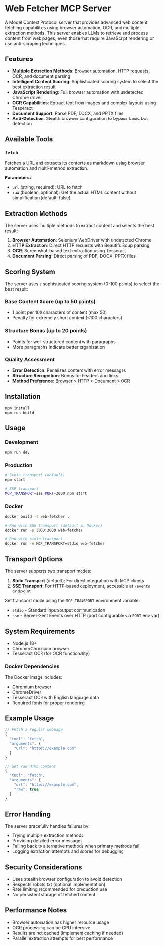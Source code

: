 # Web Fetcher MCP Server

A Model Context Protocol server that provides advanced web content fetching capabilities using browser automation, OCR, and multiple extraction methods. This server enables LLMs to retrieve and process content from web pages, even those that require JavaScript rendering or use anti-scraping techniques.

## Features

- **Multiple Extraction Methods**: Browser automation, HTTP requests, OCR, and document parsing
- **Intelligent Content Scoring**: Sophisticated scoring system to select the best extraction result
- **JavaScript Rendering**: Full browser automation with undetected Chrome driver
- **OCR Capabilities**: Extract text from images and complex layouts using Tesseract
- **Document Support**: Parse PDF, DOCX, and PPTX files
- **Anti-Detection**: Stealth browser configuration to bypass basic bot detection

## Available Tools

### `fetch`
Fetches a URL and extracts its contents as markdown using browser automation and multi-method extraction.

**Parameters:**
- `url` (string, required): URL to fetch
- `raw` (boolean, optional): Get the actual HTML content without simplification (default: false)

## Extraction Methods

The server uses multiple methods to extract content and selects the best result:

1. **Browser Automation**: Selenium WebDriver with undetected Chrome
2. **HTTP Extraction**: Direct HTTP requests with BeautifulSoup parsing
3. **OCR**: Screenshot-based text extraction using Tesseract
4. **Document Parsing**: Direct parsing of PDF, DOCX, PPTX files

## Scoring System

The server uses a sophisticated scoring system (0-100 points) to select the best result:

### Base Content Score (up to 50 points)
- 1 point per 100 characters of content (max 50)
- Penalty for extremely short content (<100 characters)

### Structure Bonus (up to 20 points)
- Points for well-structured content with paragraphs
- More paragraphs indicate better organization

### Quality Assessment
- **Error Detection**: Penalizes content with error messages
- **Structure Recognition**: Bonus for headers and links
- **Method Preference**: Browser > HTTP > Document > OCR

## Installation

```bash
npm install
npm run build
```

## Usage

### Development
```bash
npm run dev
```

### Production
```bash
# Stdio transport (default)
npm start

# SSE transport
MCP_TRANSPORT=sse PORT=3000 npm start
```

### Docker
```bash
docker build -t web-fetcher .

# Run with SSE transport (default in Docker)
docker run -p 3000:3000 web-fetcher

# Run with stdio transport
docker run -e MCP_TRANSPORT=stdio web-fetcher
```

## Transport Options

The server supports two transport modes:

1. **Stdio Transport** (default): For direct integration with MCP clients
2. **SSE Transport**: For HTTP-based deployment, accessible at `/events` endpoint

Set transport mode using the `MCP_TRANSPORT` environment variable:
- `stdio` - Standard input/output communication
- `sse` - Server-Sent Events over HTTP (port configurable via `PORT` env var)

## System Requirements

- Node.js 18+
- Chrome/Chromium browser
- Tesseract OCR (for OCR functionality)

### Docker Dependencies
The Docker image includes:
- Chromium browser
- ChromeDriver
- Tesseract OCR with English language data
- Required fonts for proper rendering

## Example Usage

```javascript
// Fetch a regular webpage
{
  "tool": "fetch",
  "arguments": {
    "url": "https://example.com"
  }
}

// Get raw HTML content
{
  "tool": "fetch", 
  "arguments": {
    "url": "https://example.com",
    "raw": true
  }
}
```

## Error Handling

The server gracefully handles failures by:
- Trying multiple extraction methods
- Providing detailed error messages
- Falling back to alternative methods when primary methods fail
- Logging extraction attempts and scores for debugging

## Security Considerations

- Uses stealth browser configuration to avoid detection
- Respects robots.txt (optional implementation)
- Rate limiting recommended for production use
- No persistent storage of fetched content

## Performance Notes

- Browser automation has higher resource usage
- OCR processing can be CPU intensive
- Results are not cached (implement caching if needed)
- Parallel extraction attempts for best performance